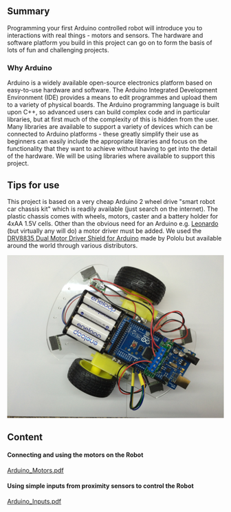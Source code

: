 ## Summary

 Programming your first Arduino controlled robot will
introduce you to interactions with real things - motors and sensors. The
hardware and software platform you build in this project can go on to
form the basis of lots of fun and challenging projects. 

### Why Arduino

Arduino is a widely available open-source electronics platform based on
easy-to-use hardware and software. The Arduino Integrated Development
Environment (IDE) provides a means to edit programmes and upload them to
a variety of physical boards. The Arduino programming language is built
upon C++, so advanced users can build complex code and in particular
libraries, but at first much of the complexity of this is hidden from
the user. Many libraries are available to support a variety of devices
which can be connected to Arduino platforms - these greatly simplify
their use as beginners can easily include the appropriate libraries and
focus on the functionality that they want to achieve without having to
get into the detail of the hardware. We will be using libraries where
available to support this project.

## Tips for use

This project is based on a very cheap Arduino 2 wheel drive "smart robot
car chassis kit" which is readily available (just search on the
internet). The plastic chassis comes with wheels, motors, caster and a
battery holder for 4xAA 1.5V cells. Other than the obvious need for an
Arduino e.g.
[Leonardo](https://www.arduino.cc/en/Main/ArduinoBoardLeonardo) (but
virtually any will do) a motor driver must be added. We used the
[DRV8835 Dual Motor Driver Shield for
Arduino](https://www.pololu.com/product/2511) made by Pololu but
available around the world through various distributors.

![Picture of finished First Arduino Robot](../files/First_Arduino_Robot.jpg
"Picture of finished First Arduino Robot")

## Content

#### Connecting and using the motors on the Robot

[Arduino_Motors.pdf](../files/Arduino_Motors.pdf)

#### Using simple inputs from proximity sensors to control the Robot

[Arduino_Inputs.pdf](../files/Arduino_Inputs.pdf)
